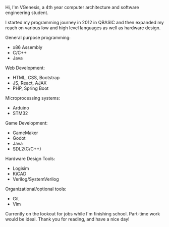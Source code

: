 Hi, I'm VGenesis, a 4th year computer architecture and software engineering student. 

I started my programming journey in 2012 in QBASIC and then expanded my reach on various low and high level languages as well as hardware design.

General purpose programming:
* x86 Assembly
* C/C++
* Java

Web Development:
* HTML, CSS, Bootstrap
* JS, React, AJAX
* PHP, Spring Boot

Microprocessing systems:
* Arduino
* STM32

Game Development:
* GameMaker
* Godot
* Java
* SDL2(C/C++)

Hardware Design Tools:
* Logisim
* KiCAD
* Verilog/SystemVerilog

Organizational/optional tools:
* Git
* Vim

Currently on the lookout for jobs while I'm finishing school. Part-time work would be ideal.
Thank you for reading, and have a nice day!

<!---
VGenesis/VGenesis is a ✨ special ✨ repository because its `README.md` (this file) appears on your GitHub profile.
You can click the Preview link to take a look at your changes.
--->

